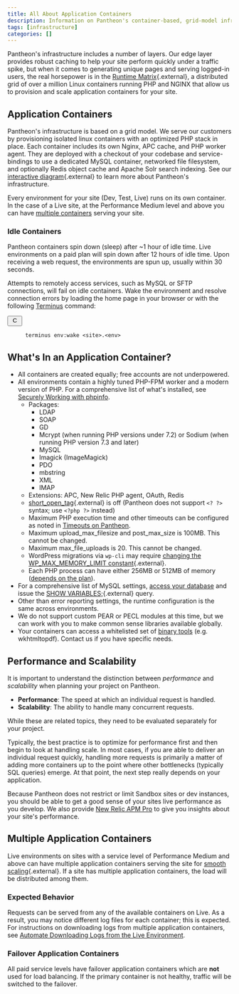 ```yaml
---
title: All About Application Containers
description: Information on Pantheon's container-based, grid-model infrastructure.
tags: [infrastructure]
categories: []
---
```

Pantheon's infrastructure includes a number of layers. Our edge layer provides robust caching to help your site perform quickly under a traffic spike, but when it comes to generating unique pages and serving logged-in users, the real horsepower is in the [Runtime Matrix](https://pantheon.io/features/elastic-hosting){.external}, a distributed grid of over a million Linux containers running PHP and NGINX that allow us to provision and scale application containers for your site.

## Application Containers

Pantheon's infrastructure is based on a grid model. We serve our customers by provisioning isolated linux containers with an optimized PHP stack in place. Each container includes its own Nginx, APC cache, and PHP worker agent. They are deployed with a checkout of your codebase and service-bindings to use a dedicated MySQL container, networked file filesystem, and optionally Redis object cache and Apache Solr search indexing. See our [interactive diagram](https://pantheon.io/features/elastic-hosting){.external} to learn more about Pantheon's infrastructure.

Every environment for your site (Dev, Test, Live) runs on its own container. In the case of a Live site, at the Performance Medium level and above you can have [multiple containers](#multiple-application-containers) serving your site.
### Idle Containers
Pantheon containers spin down (sleep) after ~1 hour of idle time. Live environments on a paid plan will spin down after 12 hours of idle time. Upon receiving a web request, the environments are spun up, usually within 30 seconds.

Attempts to remotely access services, such as MySQL or SFTP connections, will fail on idle containers. Wake the environment and resolve connection errors by loading the home page in your browser or with the following [Terminus](/docs/terminus) command:
<div class="copy-snippet">
  <button class="btn btn-default btn-clippy" data-clipboard-target="#wake"><img class="clippy" src="/source/docs/assets/images/clippy.svg" width="17" alt="Copy to clipboard"></button>
  <figure><pre id="wake"><code class="command nohighlight" data-lang="bash">terminus env:wake &lt;site&gt;.&lt;env&gt;</code></pre></figure>
</div>

## What's In an Application Container?

- All containers are created equally; free accounts are not underpowered.
- All environments contain a highly tuned PHP-FPM worker and a modern version of PHP. For a comprehensive list of what's installed, see [Securely Working with phpinfo](/docs/phpinfo).
  - Packages:
    - LDAP
    - SOAP
    - GD
    - Mcrypt (when running PHP versions under 7.2) or Sodium (when running PHP version 7.3 and later)
    - MySQL
    - Imagick (ImageMagick)
    - PDO
    - mbstring
    - XML
    - IMAP
  - Extensions: APC, New Relic PHP agent, OAuth, Redis
  - [short\_open\_tag](https://secure.php.net/manual/en/ini.core.php#ini.short-open-tag){.external} is off (Pantheon does not support `<? ?>` syntax; use `<?php ?>` instead)
  - Maximum PHP execution time and other timeouts can be configured as noted in [Timeouts on Pantheon](/docs/timeouts/).
  - Maximum upload\_max\_filesize and post\_max\_size is 100MB. This cannot be changed.
  - Maximum max\_file\_uploads is 20. This cannot be changed.
  - WordPress migrations via `wp-cli` may require [changing the WP_MAX_MEMORY_LIMIT constant](https://codex.wordpress.org/Editing_wp-config.php#Increasing_memory_allocated_to_PHP){.external}.
  - Each PHP process can have either 256MB or 512MB of memory ([depends on the plan](https://www.pantheon.io/pricing)).
- For a comprehensive list of MySQL settings, [access your database](/docs/mysql-access/) and issue the [SHOW VARIABLES;](https://dev.mysql.com/doc/refman/5.7/en/show-variables.html){.external} query.
- Other than error reporting settings, the runtime configuration is the same across environments.
- We do not support custom PEAR or PECL modules at this time, but we can work with you to make common sense libraries available globally.
- Your containers can access a whitelisted set of [binary tools](/docs/external-libraries) (e.g. wkhtmltopdf). Contact us if you have specific needs.

## Performance and Scalability

It is important to understand the distinction between _performance_ and _scalability_ when planning your project on Pantheon.

- **Performance**: The speed at which an individual request is handled.
- **Scalability**: The ability to handle many concurrent requests.

While these are related topics, they need to be evaluated separately for your project.

Typically, the best practice is to optimize for performance first and then begin to look at handling scale. In most cases, if you are able to deliver an individual request quickly, handling more requests is primarily a matter of adding more containers up to the point where other bottlenecks (typically SQL queries) emerge. At that point, the next step really depends on your application.

Because Pantheon does not restrict or limit Sandbox sites or dev instances, you should be able to get a good sense of your sites live performance as you develop. We also provide [New Relic APM Pro](/docs/new-relic) to give you insights about your site's performance.

## Multiple Application Containers
Live environments on sites with a service level of Performance Medium and above can have multiple application containers serving the site for [smooth scaling](https://pantheon.io/features/smooth-scaling){.external}. If a site has multiple application containers, the load will be distributed among them.

### Expected Behavior
Requests can be served from any of the available containers on Live. As a result, you may notice different log files for each container; this is expected. For instructions on downloading logs from multiple application containers, see [Automate Downloading Logs from the Live Environment](/docs/logs#automate-downloading-logs).

### Failover Application Containers
All paid service levels have failover application containers which are <strong>not</strong> used for load balancing. If the primary container is not healthy, traffic will be switched to the failover.
